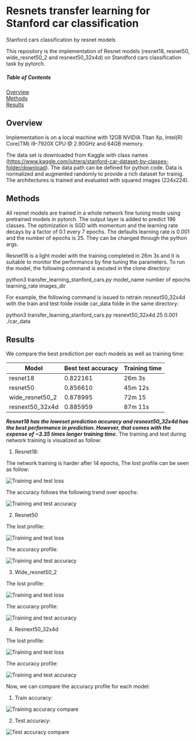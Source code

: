 # Resnets transfer learning for Stanford car classification
Stanford cars classification by resnet models

This repository is the implementation of Resnet models (resnet18, resnet50, wide_resnet50_2 and resnext50_32x4d) on Standford cars classification task by pytorch.

##### Table of Contents  
[Overview](#headers)  
[Methods](#methods)  
[Results](#results)     
<a name="headers"/>

## Overview
Implementation is on a local machine with 12GB NVIDIA Titan Xp, Intel(R) Core(TM) i9-7920X CPU @ 2.90GHz and 64GB memory.

The data set is downloaded from Kaggle with class names (https://www.kaggle.com/jutrera/stanford-car-dataset-by-classes-folder/download). The data path can be defined for python code. Data is normalized and augmented randomly to provide a rich dataset for trainig. The architectures is trained and evaluated with squared images (224x224).

## Methods
All resnet models are trained in a whole network fine tuning mode using pretrained models in pytorch. The output layer is added to predict 196 classes. The optimization is SGD with momentum and the learning rate decays by a factor of 0.1 every 7 epochs. The defaults learning rate is 0.001 and the number of epochs is 25. They can be changed through the python args.

Resnet18 is a light model with the training completed in 26m 3s and it is suitable to monitor the performance by fine tuning the parameters. To run the model, the following command is excuted in the clone directory: 

python3 transfer_learning_stanford_cars.py model_name number of epochs learning_rate images_dir

For example, the following command is issued to retrain resnext50_32x4d with the train and test folde inside car_data folde in the same directory:

python3 transfer_learning_stanford_cars.py resnext50_32x4d 25 0.001 ./car_data

## Results
We compare the best prediction per each models as well as training time:

| Model  | Best test accuracy | Training time |
| ------------- | ------------- | ------------- |
| resnet18  |  0.822161 | 26m 3s |
| resnet50  | 0.856610  | 45m 12s |
| wide_resnet50_2 | 0.878995 | 72m 15 |
| resnext50_32x4d | 0.885959 | 87m 11s |

***Resnet18 has the loweset prediction accuracy and resnext50_32x4d has the best performance in prediction. However, that comes with the expense of ~3.35 times longer training time.***
The training and test during network training is visualized as follow:
1. Resnet18:

The network training is harder after 14 epochs, The lost profile can be seen as follow:

![Training and test loss](https://github.com/Baghbahari/Resnets-transfer-learning-for-stanford-cars/blob/master/test_lossresnet18.png)

The accuracy follows the following trend over epochs:

![Training and test accuracy](https://github.com/Baghbahari/Resnets-transfer-learning-for-stanford-cars/blob/master/test_accresnet18.png)

2. Resnet50

The lost profile: 

![Training and test loss](https://github.com/Baghbahari/Resnets-transfer-learning-for-stanford-cars/blob/master/test_lossresnet50.png)

The accuracy profile: 

![Training and test accuracy](https://github.com/Baghbahari/Resnets-transfer-learning-for-stanford-cars/blob/master/test_accresnet50.png)

3. Wide_resnet50_2

The lost profile: 

![Training and test loss](https://github.com/Baghbahari/Resnets-transfer-learning-for-stanford-cars/blob/master/test_losswide_resnet50_2.png)

The accuracy profile: 

![Training and test accuracy](https://github.com/Baghbahari/Resnets-transfer-learning-for-stanford-cars/blob/master/test_accwide_resnet50_2.png)


4. Resnext50_32x4d

The lost profile: 

![Training and test loss](https://github.com/Baghbahari/Resnets-transfer-learning-for-stanford-cars/blob/master/test_lossresneXt50.png)

The accuracy profile: 

![Training and test accuracy](https://github.com/Baghbahari/Resnets-transfer-learning-for-stanford-cars/blob/master/test_accresneXt50.png)

Now, we can compare the accuracy profile for each model:
1. Train accuracy:

![Training accuracy compare](https://github.com/Baghbahari/Resnets-transfer-learning-for-stanford-cars/blob/master/comp_acc_train.png)

2. Test accuracy:

![Test accuracy compare](https://github.com/Baghbahari/Resnets-transfer-learning-for-stanford-cars/blob/master/comp_acc_test.png)


